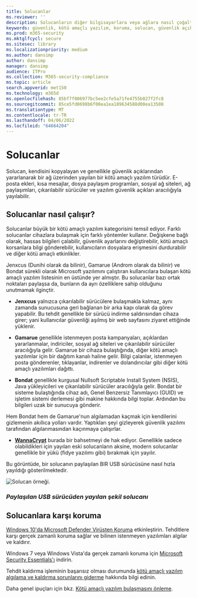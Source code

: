 ```yaml
---
title: Solucanlar
ms.reviewer: ''
description: Solucanların diğer bilgisayarlara veya ağlara nasıl çoğaltıldığını ve yayıldığını öğrenin. En popüler solucanlar ve onları durdurmak için atabileceğiniz adımlar hakkında bilgi edinin.
keywords: güvenlik, kötü amaçlı yazılım, koruma, solucan, güvenlik açıkları, bulaşma, hırsızlık, Jenxcus, Gamarue, Bondat, WannaCrypt, WDSI, MMPC, Microsoft Kötü Amaçlı Yazılımdan Koruma Merkezi, solucanlar, kötü amaçlı yazılım türleri, tehdit yayma, toplu posta, IP tarama
ms.prod: m365-security
ms.mktglfcycl: secure
ms.sitesec: library
ms.localizationpriority: medium
ms.author: dansimp
author: dansimp
manager: dansimp
audience: ITPro
ms.collection: M365-security-compliance
ms.topic: article
search.appverid: met150
ms.technology: m365d
ms.openlocfilehash: 85bf7f006977bc5ee2cfe5a71fe4755b027f2fc8
ms.sourcegitcommit: 85ce5fd0698b6f00ea1ea189634588d00ea13508
ms.translationtype: MT
ms.contentlocale: tr-TR
ms.lasthandoff: 04/06/2022
ms.locfileid: "64664204"
---
```

# <a name="worms"></a>Solucanlar

Solucan, kendisini kopyalayan ve genellikle güvenlik açıklarından yararlanarak bir ağ üzerinden yayılan bir kötü amaçlı yazılım türüdür. E-posta ekleri, kısa mesajlar, dosya paylaşım programları, sosyal ağ siteleri, ağ paylaşımları, çıkarılabilir sürücüler ve yazılım güvenlik açıkları aracılığıyla yayılabilir.

## <a name="how-worms-work"></a>Solucanlar nasıl çalışır?

Solucanlar büyük bir kötü amaçlı yazılım kategorisini temsil ediyor. Farklı solucanlar cihazlara bulaşmak için farklı yöntemler kullanır. Değişkene bağlı olarak, hassas bilgileri çalabilir, güvenlik ayarlarını değiştirebilir, kötü amaçlı korsanlara bilgi gönderebilir, kullanıcıların dosyalara erişmesini durdurabilir ve diğer kötü amaçlı etkinlikler.

Jenxcus (Dunihi olarak da bilinir), Gamarue (Androm olarak da bilinir) ve Bondat sürekli olarak Microsoft yazılımını çalıştıran kullanıcılara bulaşan kötü amaçlı yazılım listesinin en üstünde yer almıştır. Bu solucanlar bazı ortak noktaları paylaşsa da, bunların da ayrı özelliklere sahip olduğunu unutmamak ilginçtir.

* **Jenxcus** yalnızca çıkarılabilir sürücülere bulaşmakla kalmaz, aynı zamanda sunucusuna geri bağlanan bir arka kapı olarak da görev yapabilir. Bu tehdit genellikle bir sürücü indirme saldırısından cihaza girer; yani kullanıcılar güvenliği aşılmış bir web sayfasını ziyaret ettiğinde yüklenir.

* **Gamarue** genellikle istenmeyen posta kampanyaları, açıklardan yararlanmalar, indiriciler, sosyal ağ siteleri ve çıkarılabilir sürücüler aracılığıyla gelir. Gamarue bir cihaza bulaştığında, diğer kötü amaçlı yazılımlar için bir dağıtım kanalı haline gelir. Bilgi çalanlar, istenmeyen posta gönderenler, tıklayanlar, indirenler ve dolandırıcılar gibi diğer kötü amaçlı yazılımları dağıttı.

* **Bondat** genellikle kurgusal Nullsoft Scriptable Install System (NSIS), Java yükleyicileri ve çıkarılabilir sürücüler aracılığıyla gelir. Bondat bir sisteme bulaştığında cihaz adı, Genel Benzersiz Tanımlayıcı (GUID) ve işletim sistemi derlemesi gibi makine hakkında bilgi toplar. Ardından bu bilgileri uzak bir sunucuya gönderir.

Hem Bondat hem de Gamarue'nun algılamadan kaçmak için kendilerini gizlemenin akıllıca yolları vardır. Yaptıkları şeyi gizleyerek güvenlik yazılımı tarafından algılanmasından kaçınmaya çalışırlar.

* [**WannaCrypt**](https://www.microsoft.com/wdsi/threats/malware-encyclopedia-description?Name=Ransom:Win32/WannaCrypt) burada bir bahsetmeyi de hak ediyor. Genellikle sadece olabildikleri için yayılan eski solucanların aksine, modern solucanlar genellikle bir yükü (fidye yazılımı gibi) bırakmak için yayılır.

Bu görüntüde, bir solucanın paylaşılan BIR USB sürücüsüne nasıl hızla yayıldığı gösterilmektedir.

![Solucan örneği.](../../media/security-intelligence-images/worm-usb-flight.png) 

### <a name="figure-worm-spreading-from-a-shared-usb-drive"></a>*Paylaşılan USB sürücüden yayılan şekil solucanı*

## <a name="how-to-protect-against-worms"></a>Solucanlara karşı koruma

[Windows 10'da Microsoft Defender Virüsten Koruma](/microsoft-365/security/defender-endpoint/microsoft-defender-antivirus-in-windows-10) etkinleştirin. Tehditlere karşı gerçek zamanlı koruma sağlar ve bilinen istenmeyen yazılımları algılar ve kaldırır.

Windows 7 veya Windows Vista'da gerçek zamanlı koruma için [Microsoft Security Essentials'ı](https://www.microsoft.com/download/details.aspx?id=5201) indirin.

Tehdit kaldırma işleminin başarısız olması durumunda [kötü amaçlı yazılım algılama ve kaldırma sorunlarını giderme](https://www.microsoft.com/wdsi/help/troubleshooting-infection) hakkında bilgi edinin.

Daha genel ipuçları için bkz. [Kötü amaçlı yazılım bulaşmasını önleme](/microsoft-365/security/defender-endpoint/prevent-malware-infection).
